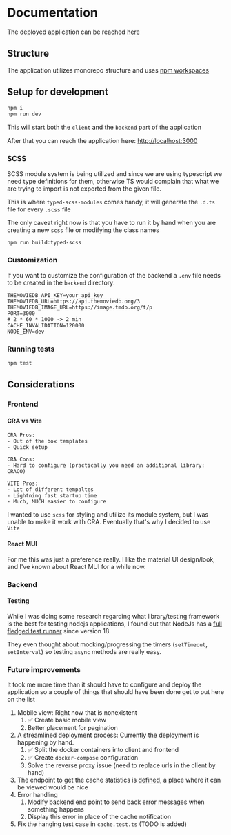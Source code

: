# Documentation

The deployed application can be reached [here](https://rpi1.sslprvy.hu/assignment/)

## Structure
The application utilizes monorepo structure and uses [npm workspaces](https://docs.npmjs.com/cli/v10/using-npm/workspaces)


## Setup for development
```bash
npm i
npm run dev
```
This will start both the `client` and the `backend` part of the application

After that you can reach the application here: [http://localhost:3000](http://localhost:3000)

### SCSS
SCSS module system is being utilized and since we are using typescript we need type definitions for them,
otherwise TS would complain that what we are trying to import is not exported from the given file.

This is where `typed-scss-modules` comes handy, it will generate the `.d.ts` file for every `.scss` file

The only caveat right now is that you have to run it by hand when you are creating a new `scss` file
or modifying the class names

```bash
npm run build:typed-scss
```

### Customization
If you want to customize the configuration of the backend a `.env` file needs to be created in the `backend` directory:
```
THEMOVIEDB_API_KEY=your_api_key
THEMOVIEDB_URL=https://api.themoviedb.org/3
THEMOVIEDB_IMAGE_URL=https://image.tmdb.org/t/p
PORT=3000
# 2 * 60 * 1000 -> 2 min
CACHE_INVALIDATION=120000
NODE_ENV=dev
```

### Running tests
```bash
npm test
```

## Considerations

### Frontend

#### CRA vs Vite
```
CRA Pros:
- Out of the box templates
- Quick setup

CRA Cons:
- Hard to configure (practically you need an additional library: CRACO)
```
```
VITE Pros:
- Lot of different tempaltes
- Lightning fast startup time
- Much, MUCH easier to configure 
```

I wanted to use `scss` for styling and utilize its module system, but I was unable to make it work with CRA.
Eventually that's why I decided to use `Vite`

#### React MUI
For me this was just a preference really. I like the material UI design/look, and I've known about React MUI for a while now.

### Backend
#### Testing
While I was doing some research regarding what library/testing framework is the best for testing nodejs applications,
I found out that NodeJs has a [full fledged test runner](https://nodejs.org/docs/latest-v20.x/api/test.html) since version 18.

They even thought about mocking/progressing the timers (`setTimeout`, `setInterval`) so testing `async` methods are really easy.

### Future improvements
It took me more time than it should have to configure and deploy the application so a couple of things
that should have been done get to put here on the list

1. Mobile view: Right now that is nonexistent
   1. ✅ Create basic mobile view
   2. Better placement for pagination
2. A streamlined deployment process: Currently the deployment is happening by hand.
   1. ✅ Split the docker containers into client and frontend
   2. ✅ Create `docker-compose` configuration
   3. Solve the reverse proxy issue (need to replace urls in the client by hand)
3. The endpoint to get the cache statistics is [defined](https://rpi1.sslprvy.hu/assignment/cache-stats), a place where it can be viewed would be nice
4. Error handling
   1. Modify backend end point to send back error messages when something happens
   2. Display this error in place of the cache notification
5. Fix the hanging test case in `cache.test.ts` (TODO is added)
